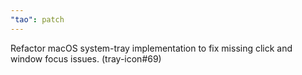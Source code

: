 ```yaml
---
"tao": patch
---
```


Refactor macOS system-tray implementation to fix missing click and window focus issues. (tray-icon#69)